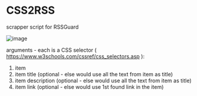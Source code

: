 # CSS2RSS
scrapper script for RSSGuard

![image](https://user-images.githubusercontent.com/1309656/149637122-fa7e5a86-ac34-4d10-96b7-b97f22a704f5.png)

arguments - each is a CSS selector ( https://www.w3schools.com/cssref/css_selectors.asp ): 
1) item
2) item title (optional - else would use all the text from item as title)
3) item description (optional - else would use all the text from item as title)
4) item link (optional - else would use 1st found link in the item)

